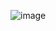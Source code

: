 ![image](https://user-images.githubusercontent.com/76978205/119538867-d2d1ca00-bd8b-11eb-901c-0d5242eab0dd.png)
